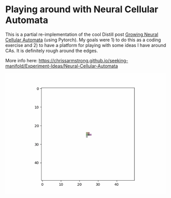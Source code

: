 # Playing around with Neural Cellular Automata

This is a partial re-implementation of the cool Distill post [Growing Neural Cellular Automata](https://distill.pub/2020/growing-ca/) (using Pytorch). My goals were 1) to do this as a coding exercise and 2) to have a platform for playing with some ideas I have around CAs. It is definitely rough around the edges.

More info here: https://chrissarmstrong.github.io/seeking-manifold/Experiment-Ideas/Neural-Cellular-Automata

![Seeking Manifold animation](assets/animation-seeking-manifold-50.gif)
